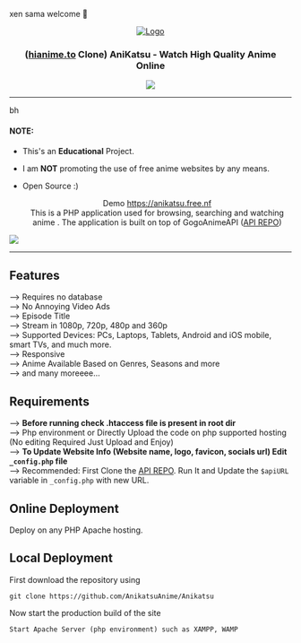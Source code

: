 xen sama welcome 🤗


<p align="center">
  <div align="center">
    <a href="https://anikatsu.000.pe">
      <img src="https://anikatsu.000.pe/files/images/logo.png?v=0.1" alt="Logo">
    </a>
    <h3>(<a href="https://hianime.to">hianime.to</a> Clone) AniKatsu - Watch High Quality Anime Online</h3>
    <a href="https://discord.gg/">
      <img src="https://img.shields.io/discord/1012901585896087652?label=discord&logo=discord&color=5460e6&style=flat-square&labelColor=2b2f35">
    </a>
  </div>

  <hr />bh

#### NOTE:

* This's an **Educational** Project.
* I am **NOT** promoting the use of free anime websites by any means.
* Open Source :)


  <p align="center">
    Demo <a href="https://anikatsu.000.pe">https://anikatsu.free.nf</a> <br>
    This is a PHP application used for browsing, searching and watching anime . The application is built on top of GogoAnimeAPI (<a href="https://github.com/AnikatsuAnime/Anikatsu-api-2024.git">API REPO</a>)
  </p>
</p>

<!-- PREVIEW IMAGE -->
<img src="https://anikatsu.000.pe/banner.png">

<hr/>

## Features 
--> Requires no database <br>
--> No Annoying Video Ads<br>
--> Episode Title<br>
--> Stream in 1080p, 720p, 480p and 360p<br>
--> Supported Devices: PCs, Laptops, Tablets, Android and iOS mobile, smart TVs, and much more.<br>
--> Responsive<br>
--> Anime Available Based on Genres, Seasons and more<br>
--> and many moreeee...




## Requirements
--> **Before running check .htaccess file is present in root dir**
<br>
--> Php environment or Directly Upload the code on php supported hosting (No editing Required Just Upload and Enjoy)
<br>
--> **To Update Website Info (Website name, logo, favicon, socials url) Edit `_config.php` file**
<br>
--> Recommended: First Clone the <a href="https://github.com/AnikatsuAnime/Anikatsu-api-2024.git">API REPO</a>. Run It and Update the `$apiURL` variable in `_config.php` with new URL. 


## Online Deployment

Deploy on any PHP Apache hosting.

## Local Deployment

First download the repository using
```
git clone https://github.com/AnikatsuAnime/Anikatsu
```

Now start the production build of the site
```
Start Apache Server (php environment) such as XAMPP, WAMP
```



